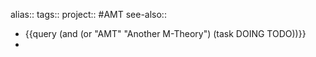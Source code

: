alias::
tags::
project:: #AMT 
see-also::

- {{query (and (or "AMT" "Another M-Theory") (task DOING TODO))}}
-